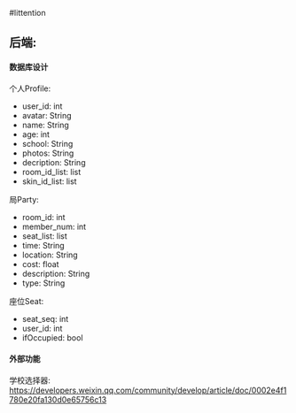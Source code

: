 #littention

## 后端:

#### 数据库设计

个人Profile: 
- user_id: int
- avatar: String
- name: String
- age: int
- school: String
- photos: String
- decription: String
- room_id_list: list<int> 
- skin_id_list: list<String>

局Party:
- room_id: int
- member_num: int
- seat_list: list<String>
- time: String
- location: String
- cost: float
- description: String
- type: String

座位Seat: 
- seat_seq: int
- user_id: int
- ifOccupied: bool

#### 外部功能

学校选择器: https://developers.weixin.qq.com/community/develop/article/doc/0002e4f1780e20fa130d0e65756c13